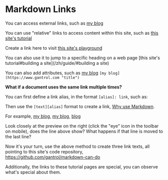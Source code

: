 # Markdown Links

You can access external links, such as [my blog](https://www.gantrol.com)

You can use "relative" links to access content within this site, such as [this site's tutorial](/zh/guide/)

Create a link here to visit [this site's playground](/zh/playground/)

You can also use it to jump to a specific heading on a web page [this site's tutorial#building a site](/zh/guide/#building a site)

You can also add attributes, such as [my blog](https://www.gantrol.com "title") `[my blog](https://www.gantrol.com "title")`

**What if a document uses the same link multiple times?**

You can first define a link alias, in the format `[alias]: link`, such as:

[why]: /zh/guide/why "Why Markdown?"

Then use the `[text][alias]` format to create a link, [Why use Markdown][why].

For example, [my blog][ABC], [my blog][ABC], [blog][ABC]

[ABC]: https://www.gantrol.com

Look closely at the preview on the right (click the "eye" icon in the toolbar on mobile), does the line above show? What happens if that line is moved to the last line?

Now it's your turn, use the above method to create three link texts, all pointing to this site's code repository, https://github.com/gantrol/markdown-can-do

Additionally, the links to these tutorial pages are special, you can observe what's special about them.
